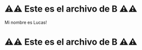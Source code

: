 # ⚠️⚠️ Este es el archivo de **B** ⚠️⚠️

Mi nombre es Lucas!

# ⚠️⚠️ Este es el archivo de **B** ⚠️⚠️
